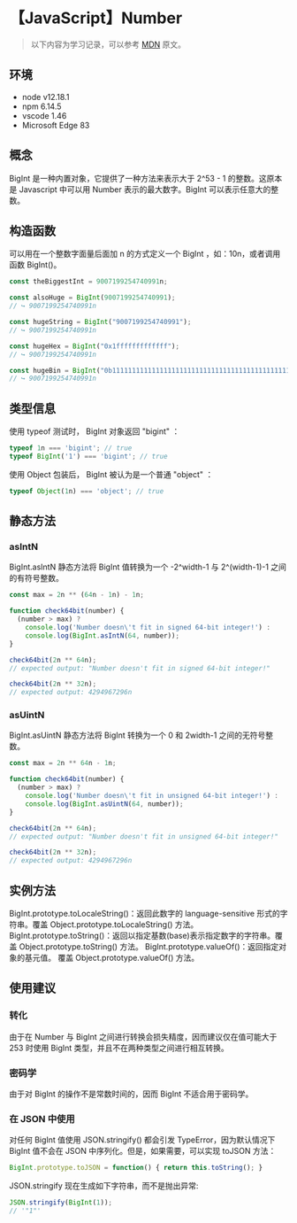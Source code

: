 # 【JavaScript】Number

> 以下内容为学习记录，可以参考 [MDN][1] 原文。

## 环境

- node v12.18.1
- npm 6.14.5
- vscode 1.46
- Microsoft Edge 83

## 概念

BigInt 是一种内置对象，它提供了一种方法来表示大于 2^53 - 1 的整数。这原本是 Javascript 中可以用 Number 表示的最大数字。BigInt 可以表示任意大的整数。

## 构造函数

可以用在一个整数字面量后面加 n 的方式定义一个 BigInt ，如：10n，或者调用函数 BigInt()。

```js
const theBiggestInt = 9007199254740991n;

const alsoHuge = BigInt(9007199254740991);
// ↪ 9007199254740991n

const hugeString = BigInt("9007199254740991");
// ↪ 9007199254740991n

const hugeHex = BigInt("0x1fffffffffffff");
// ↪ 9007199254740991n

const hugeBin = BigInt("0b11111111111111111111111111111111111111111111111111111");
// ↪ 9007199254740991n
```

## 类型信息

使用 typeof 测试时， BigInt 对象返回 "bigint" ：

```js
typeof 1n === 'bigint'; // true
typeof BigInt('1') === 'bigint'; // true
```

使用 Object 包装后， BigInt 被认为是一个普通 "object" ：

```js
typeof Object(1n) === 'object'; // true
```

## 静态方法

### asIntN

BigInt.asIntN 静态方法将 BigInt 值转换为一个 -2^width-1 与 2^(width-1)-1 之间的有符号整数。

```js
const max = 2n ** (64n - 1n) - 1n;

function check64bit(number) {
  (number > max) ?
    console.log('Number doesn\'t fit in signed 64-bit integer!') :
    console.log(BigInt.asIntN(64, number));
}

check64bit(2n ** 64n);
// expected output: "Number doesn't fit in signed 64-bit integer!"

check64bit(2n ** 32n);
// expected output: 4294967296n
```

### asUintN

BigInt.asUintN 静态方法将 BigInt 转换为一个 0 和 2width-1 之间的无符号整数。

```js
const max = 2n ** 64n - 1n;

function check64bit(number) {
  (number > max) ?
    console.log('Number doesn\'t fit in unsigned 64-bit integer!') :
    console.log(BigInt.asUintN(64, number));
}

check64bit(2n ** 64n);
// expected output: "Number doesn't fit in unsigned 64-bit integer!"

check64bit(2n ** 32n);
// expected output: 4294967296n
```

## 实例方法

BigInt.prototype.toLocaleString()：返回此数字的 language-sensitive 形式的字符串。覆盖 Object.prototype.toLocaleString() 方法。
BigInt.prototype.toString()：返回以指定基数(base)表示指定数字的字符串。覆盖 Object.prototype.toString() 方法。
BigInt.prototype.valueOf()：返回指定对象的基元值。 覆盖 Object.prototype.valueOf() 方法。

## 使用建议

### 转化

由于在 Number 与 BigInt 之间进行转换会损失精度，因而建议仅在值可能大于253 时使用 BigInt 类型，并且不在两种类型之间进行相互转换。

### 密码学

由于对 BigInt 的操作不是常数时间的，因而 BigInt 不适合用于密码学。

### 在 JSON 中使用

对任何 BigInt 值使用 JSON.stringify() 都会引发 TypeError，因为默认情况下 BigInt 值不会在 JSON 中序列化。但是，如果需要，可以实现 toJSON 方法：

```js
BigInt.prototype.toJSON = function() { return this.toString(); }
```

JSON.stringify 现在生成如下字符串，而不是抛出异常:

```js
JSON.stringify(BigInt(1));
// '"1"'
```

[1]: https://developer.mozilla.org/zh-CN/docs/Web/JavaScript/Reference/Global_Objects/BigInt


